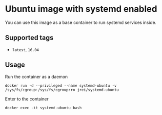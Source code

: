 # Ubuntu image with systemd enabled

You can use this image as a base container to run systemd services inside.

## Supported tags
 - `latest`, `16.04`

## Usage

Run the container as a daemon

`docker run -d --privileged --name systemd-ubuntu -v /sys/fs/cgroup:/sys/fs/cgroup:ro jrei/systemd-ubuntu`

Enter to the container

`docker exec -it systemd-ubuntu bash`
